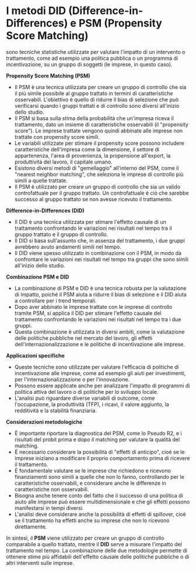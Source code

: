 
# I metodi **DID (Difference-in-Differences)** e **PSM (Propensity Score Matching)** 

sono tecniche statistiche utilizzate per valutare l'impatto di un intervento o trattamento, come ad esempio una politica pubblica o un programma di incentivazione, su un gruppo di soggetti (le imprese, in questo caso).

**Propensity Score Matching (PSM)**
*   Il PSM è una tecnica utilizzata per creare un gruppo di controllo che sia il più simile possibile al gruppo trattato in termini di caratteristiche osservabili. L'obiettivo è quello di ridurre il bias di selezione che può verificarsi quando i gruppi trattati e di controllo sono diversi all'inizio dello studio.
*   Il PSM si basa sulla stima della probabilità che un'impresa riceva il trattamento, dato un insieme di caratteristiche osservabili (il "propensity score"). Le imprese trattate vengono quindi abbinate alle imprese non trattate con propensity score simili.
*   Le variabili utilizzate per stimare il propensity score possono includere caratteristiche dell'impresa come la dimensione, il settore di appartenenza, l'area di provenienza, la propensione all'export, la produttività del lavoro, il capitale umano.
*   Esistono diversi metodi di "gemellaggio" all'interno del PSM, come il "nearest neighbor matching", che seleziona le imprese di controllo più simili a quelle trattate.
*   Il PSM è utilizzato per creare un gruppo di controllo che sia un valido controfattuale per il gruppo trattato. Un controfattuale è ciò che sarebbe successo al gruppo trattato se non avesse ricevuto il trattamento.

**Difference-in-Differences (DID)**
*   Il DID è una tecnica utilizzata per stimare l'effetto causale di un trattamento confrontando le variazioni nei risultati nel tempo tra il gruppo trattato e il gruppo di controllo.
*   Il DID si basa sull'assunto che, in assenza del trattamento, i due gruppi avrebbero avuto andamenti simili nel tempo.
*   Il DID viene spesso utilizzato in combinazione con il PSM, in modo da confrontare le variazioni nei risultati nel tempo tra gruppi che sono simili all'inizio dello studio.

**Combinazione PSM e DID**
*   La combinazione di PSM e DID è una tecnica robusta per la valutazione di impatto, poiché il PSM aiuta a ridurre il bias di selezione e il DID aiuta a controllare per i trend temporali.
*   Dopo aver abbinato le imprese trattate con le imprese di controllo tramite PSM, si applica il DID per stimare l'effetto causale del trattamento confrontando le variazioni nei risultati nel tempo tra i due gruppi.
*   Questa combinazione è utilizzata in diversi ambiti, come la valutazione delle politiche pubbliche nel mercato del lavoro, gli effetti dell'internazionalizzazione e le politiche di incentivazione alle imprese.

**Applicazioni specifiche**
*   Queste tecniche sono utilizzate per valutare l'efficacia di politiche di incentivazione alle imprese, come ad esempio gli aiuti per investimenti, per l'internazionalizzazione o per l'innovazione.
*   Possono essere applicate anche per analizzare l'impatto di programmi di politica attiva del lavoro o di politiche per lo sviluppo locale.
*   L'analisi può riguardare diverse variabili di outcome, come l'occupazione, la produttività (TFP), i ricavi, il valore aggiunto, la redditività e la stabilità finanziaria.

**Considerazioni metodologiche**
*   È importante riportare la diagnostica del PSM, come lo Pseudo R2, e i risultati del probit prima e dopo il matching per valutare la qualità del matching.
*   È necessario considerare la possibilità di "effetti di anticipo", cioè se le imprese iniziano a modificare il proprio comportamento prima di ricevere il trattamento.
*   È fondamentale valutare se le imprese che richiedono e ricevono finanziamenti sono simili a quelle che non lo fanno, controllando per le caratteristiche osservabili, e considerare anche le differenze in caratteristiche non osservabili.
*   Bisogna anche tenere conto del fatto che il successo di una politica di aiuto alle imprese può essere multidimensionale e che gli effetti possono manifestarsi in tempi diversi.
*   L'analisi deve considerare anche la possibilità di effetti di spillover, cioè se il trattamento ha effetti anche su imprese che non lo ricevono direttamente.

In sintesi, il **PSM** viene utilizzato per creare un gruppo di controllo comparabile a quello trattato, mentre il **DID** serve a misurare l'impatto del trattamento nel tempo. La combinazione delle due metodologie permette di ottenere stime più affidabili dell'effetto causale delle politiche pubbliche o di altri interventi sulle imprese.
